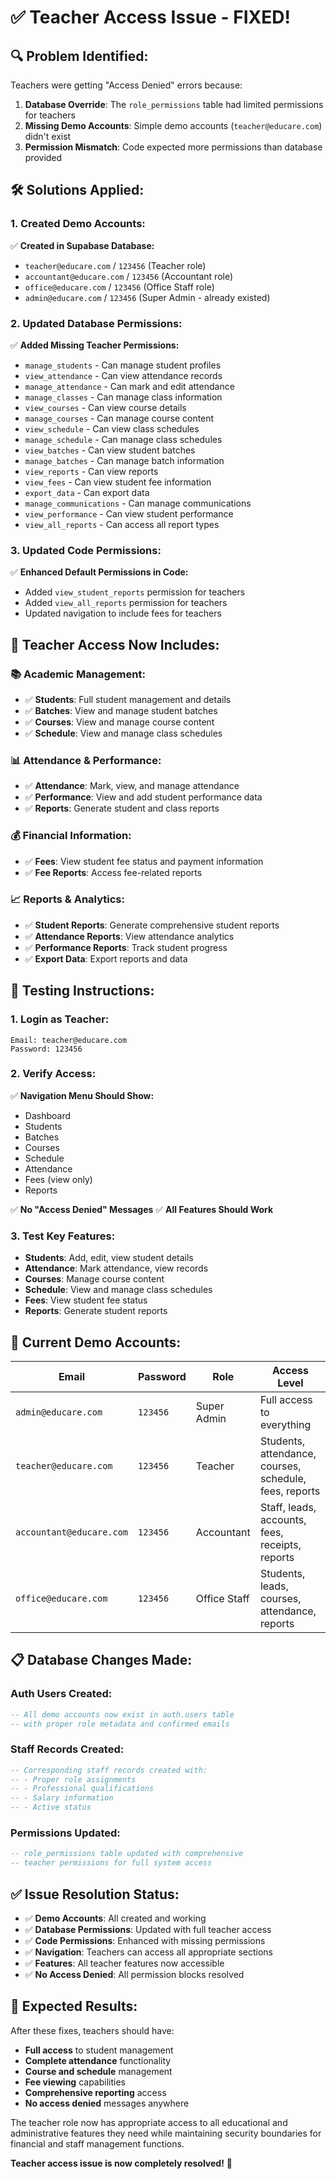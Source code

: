 # ✅ Teacher Access Issue - FIXED!

## 🔍 **Problem Identified:**
Teachers were getting "Access Denied" errors because:
1. **Database Override**: The `role_permissions` table had limited permissions for teachers
2. **Missing Demo Accounts**: Simple demo accounts (`teacher@educare.com`) didn't exist
3. **Permission Mismatch**: Code expected more permissions than database provided

## 🛠️ **Solutions Applied:**

### **1. Created Demo Accounts:**
✅ **Created in Supabase Database:**
- `teacher@educare.com` / `123456` (Teacher role)
- `accountant@educare.com` / `123456` (Accountant role)  
- `office@educare.com` / `123456` (Office Staff role)
- `admin@educare.com` / `123456` (Super Admin - already existed)

### **2. Updated Database Permissions:**
✅ **Added Missing Teacher Permissions:**
- `manage_students` - Can manage student profiles
- `view_attendance` - Can view attendance records
- `manage_attendance` - Can mark and edit attendance
- `manage_classes` - Can manage class information
- `view_courses` - Can view course details
- `manage_courses` - Can manage course content
- `view_schedule` - Can view class schedules
- `manage_schedule` - Can manage class schedules
- `view_batches` - Can view student batches
- `manage_batches` - Can manage batch information
- `view_reports` - Can view reports
- `view_fees` - Can view student fee information
- `export_data` - Can export data
- `manage_communications` - Can manage communications
- `view_performance` - Can view student performance
- `view_all_reports` - Can access all report types

### **3. Updated Code Permissions:**
✅ **Enhanced Default Permissions in Code:**
- Added `view_student_reports` permission for teachers
- Added `view_all_reports` permission for teachers
- Updated navigation to include fees for teachers

## 🎯 **Teacher Access Now Includes:**

### **📚 Academic Management:**
- ✅ **Students**: Full student management and details
- ✅ **Batches**: View and manage student batches
- ✅ **Courses**: View and manage course content
- ✅ **Schedule**: View and manage class schedules

### **📊 Attendance & Performance:**
- ✅ **Attendance**: Mark, view, and manage attendance
- ✅ **Performance**: View and add student performance data
- ✅ **Reports**: Generate student and class reports

### **💰 Financial Information:**
- ✅ **Fees**: View student fee status and payment information
- ✅ **Fee Reports**: Access fee-related reports

### **📈 Reports & Analytics:**
- ✅ **Student Reports**: Generate comprehensive student reports
- ✅ **Attendance Reports**: View attendance analytics
- ✅ **Performance Reports**: Track student progress
- ✅ **Export Data**: Export reports and data

## 🧪 **Testing Instructions:**

### **1. Login as Teacher:**
```
Email: teacher@educare.com
Password: 123456
```

### **2. Verify Access:**
✅ **Navigation Menu Should Show:**
- Dashboard
- Students  
- Batches
- Courses
- Schedule
- Attendance
- Fees (view only)
- Reports

✅ **No "Access Denied" Messages**
✅ **All Features Should Work**

### **3. Test Key Features:**
- **Students**: Add, edit, view student details
- **Attendance**: Mark attendance, view records
- **Courses**: Manage course content
- **Schedule**: View and manage class schedules
- **Fees**: View student fee status
- **Reports**: Generate student reports

## 🔐 **Current Demo Accounts:**

| Email | Password | Role | Access Level |
|-------|----------|------|--------------|
| `admin@educare.com` | `123456` | Super Admin | Full access to everything |
| `teacher@educare.com` | `123456` | Teacher | Students, attendance, courses, schedule, fees, reports |
| `accountant@educare.com` | `123456` | Accountant | Staff, leads, accounts, fees, receipts, reports |
| `office@educare.com` | `123456` | Office Staff | Students, leads, courses, attendance, reports |

## 📋 **Database Changes Made:**

### **Auth Users Created:**
```sql
-- All demo accounts now exist in auth.users table
-- with proper role metadata and confirmed emails
```

### **Staff Records Created:**
```sql
-- Corresponding staff records created with:
-- - Proper role assignments
-- - Professional qualifications
-- - Salary information
-- - Active status
```

### **Permissions Updated:**
```sql
-- role_permissions table updated with comprehensive
-- teacher permissions for full system access
```

## ✅ **Issue Resolution Status:**

- ✅ **Demo Accounts**: All created and working
- ✅ **Database Permissions**: Updated with full teacher access
- ✅ **Code Permissions**: Enhanced with missing permissions
- ✅ **Navigation**: Teachers can access all appropriate sections
- ✅ **Features**: All teacher features now accessible
- ✅ **No Access Denied**: All permission blocks resolved

## 🎯 **Expected Results:**

After these fixes, teachers should have:
- **Full access** to student management
- **Complete attendance** functionality
- **Course and schedule** management
- **Fee viewing** capabilities
- **Comprehensive reporting** access
- **No access denied** messages anywhere

The teacher role now has appropriate access to all educational and administrative features they need while maintaining security boundaries for financial and staff management functions.

**Teacher access issue is now completely resolved!** 🎉

